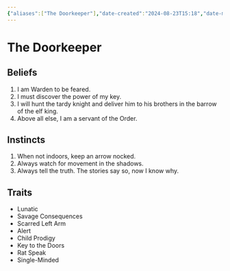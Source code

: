 ```yaml
---
{"aliases":["The Doorkeeper"],"date-created":"2024-08-23T15:18","date-modified":"2024-09-23T09:35","dg-publish":true,"tags":["moonrise"],"title":"The Doorkeeper","dg-path":"moonrise/The Doorkeeper.md","permalink":"/moonrise/the-doorkeeper/","dgPassFrontmatter":true,"updated":"2024-09-23T09:35"}
---
```



# The Doorkeeper

## Beliefs

1. I am Warden to be feared.
2. I must discover the power of my key.
3. I will hunt the tardy knight and deliver him to his brothers in the barrow of the elf king.
4. Above all else, I am a servant of the Order.

## Instincts

1. When not indoors, keep an arrow nocked.
2. Always watch for movement in the shadows.
3. Always tell the truth. The stories say so, now I know why.

## Traits

- Lunatic
- Savage Consequences
- Scarred Left Arm
- Alert
- Child Prodigy
- Key to the Doors
- Rat Speak
- Single-Minded
